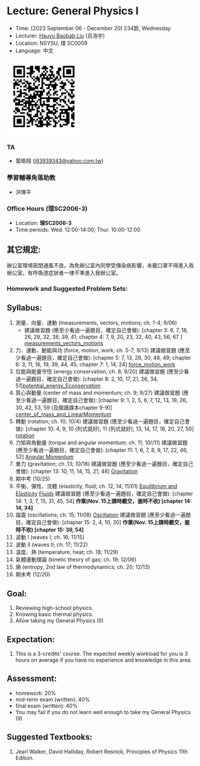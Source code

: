 # Lecture: General Physics I
* Time: (2023 September 06 - December 20) 234節, Wednesday
* Lecturer: [Hauyu Baobab Liu](https://baobabyoo.github.io/) (呂浩宇)
* Location: NSYSU, 理 SC0009
* Language: 中文

<img src="./images/qrcode.png" alt="QRcode" width="200px"/>

### TA
- 葉皓翔 (j93939343@yahoo.com.tw)

### 學習輔導角落助教
- 洪懌平
  
### Office Hours (理SC2006-3)
- Location: **理SC2006-3**
- Time periods: Wed. 12:00-14:00; Thur. 10:00-12:00

## 其它規定:
辦公室環境密閉通風不良。為免辦公室內同學受傳染病影響，未戴口罩不得進入我辦公室。有呼吸道症狀者一律不準進入我辦公室。

### Homework and Suggested Problem Sets:

## Syllabus:
1.	測量、向量、運動 (measurements, vectors, motions; ch. 1-4; 9/06)
    - 建議做習題 (應至少看過一遍題目，確定自己會做): [chapter 3: 6, 7, 18, 26, 29, 32, 38, 39, 41; chapter 4: 7, 9, 20, 23, 32, 40, 43, 56, 67 ] [measurements_vectors_motions](https://github.com/baobabyoo/Lecture_GeneralPhysicsII_2023Sep_ChemDept/blob/main/lecture_notes/measurements_vectors_motions.pdf)
2.	力、運動、動能與功 (force, motion, work; ch. 5-7; 9/13) 建議做習題 (應至少看過一遍題目，確定自己會做): [chapter 5: 7, 13, 28, 30, 48, 49; chapter 6: 3, 11, 16, 19, 39, 44, 45; chapter 7: 1, 14, 24] [force_motion_work](https://github.com/baobabyoo/Lecture_GeneralPhysicsII_2023Sep_ChemDept/blob/main/lecture_notes/force_motion_work.pdf)
3.	位能與能量守恆 (energy conservation; ch. 8; 9/20) 建議做習題 (應至少看過一遍題目，確定自己會做): [chapter 8: 2, 10, 17, 21, 26, 34, 51][potential_energy_Econservation](https://github.com/baobabyoo/Lecture_GeneralPhysicsII_2023Sep_ChemDept/blob/main/lecture_notes/PotentialEnergy_Econservation.pdf)
4.	質心與動量 (center of mass and momentum; ch. 9; 9/27) 建議做習題 (應至少看過一遍題目，確定自己會做): [chapter 9: 1, 2, 5, 6, 7, 12, 13, 19, 26, 30, 42, 53, 59 (及閱讀課本chapter 9-9)] [center_of_mass_and_LinearMomentum](https://github.com/baobabyoo/Lecture_GeneralPhysicsII_2023Sep_ChemDept/blob/main/lecture_notes/com_momentum.pdf)
5.	轉動 (rotation; ch. 10; 10/4) 建議做習題 (應至少看過一遍題目，確定自己會做): [chapter 10: 4, 9, 10 (列式就好), 11 (列式就好), 13, 14, 17, 18, 20, 27, 50] [rotation](https://github.com/baobabyoo/Lecture_GeneralPhysicsII_2023Sep_ChemDept/blob/main/lecture_notes/rotation.pdf)
6.	力矩與角動量 (torque and angular momentum; ch. 11; 10//11) 建議做習題 (應至少看過一遍題目，確定自己會做): [chapter 11: 1, 6, 7, 8, 9, 17, 22, 46, 52] [Angular Momentum](https://github.com/baobabyoo/Lecture_GeneralPhysicsII_2023Sep_ChemDept/blob/main/lecture_notes/angular_momentum.pdf)
7.	重力 (gravitation; ch .13; 10/18) 建議做習題 (應至少看過一遍題目，確定自己會做): [chapter 13: 10, 11, 14, 15, 21, 48] [Gravitation](https://github.com/baobabyoo/Lecture_GeneralPhysicsII_2023Sep_ChemDept/blob/main/lecture_notes/gravitation.pdf)
8.	期中考 (10/25)
9.	平衡、彈性、流體 (elasticity, fluid; ch. 12, 14; 11/01) [Equilibrium and Elasticity](https://github.com/baobabyoo/Lecture_GeneralPhysicsII_2023Sep_ChemDept/blob/main/lecture_notes/equilibrium_elasticity.pdf) [Fluids](https://github.com/baobabyoo/Lecture_GeneralPhysicsII_2023Sep_ChemDept/blob/main/lecture_notes/fluids.pdf) 建議做習題 (應至少看過一遍題目，確定自己會做): [chapter 14: 1, 3, 7, 15, 31, 45, 54] **作業(Nov. 15上課時繳交，逾時不收) [chapter 14: 14, 34]** 
10.	諧震 (oscillations; ch. 15; 11/08) [Oscillation](https://github.com/baobabyoo/Lecture_GeneralPhysicsII_2023Sep_ChemDept/blob/main/lecture_notes/oscillation.pdf) 建議做習題 (應至少看過一遍題目，確定自己會做): [chapter 15: 2, 4, 10, 30] **作業(Nov. 15上課時繳交，逾時不收) [chapter 15: 39, 54]** 
11.	波動 I (waves I; ch. 16; 11/15)
12.	波動 II (waves II; ch. 17; 11/22)
13.	溫度、熱 (temperature, heat; ch. 18; 11/29)
14.	氣體運動理論 (kinetic theory of gas; ch. 19; 12/06)
15.	熵 (entropy, 2nd law of thermodynamics; ch. 20; 12/13) 
16.	期末考 (12/20)

## Goal:
1. Reviewing high-school physics.
2. Knowing basic thermal physics.
3. Allow taking my General Physics (II)

## Expectation:
1. This is a 3-credits' course. The expected weekly workload for you is 3 hours on average if you have no experience and knowledge in this area.

## Assessment:
- homework: 20%
- mid-term exam (written): 40%
- final exam (written): 40%
- You may fail if you do not learn well enough to take my General Physics (II)

## Suggested Textbooks:
1. Jearl Walker, David Halliday, Robert Resnick, Principles of Physics 11th Edition.


